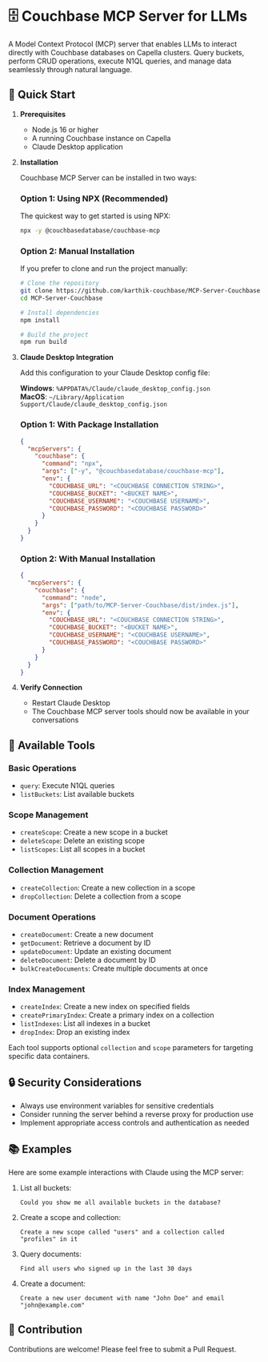 

# 🗄️ Couchbase MCP Server for LLMs

A Model Context Protocol (MCP) server that enables LLMs to interact directly with Couchbase databases on Capella clusters. Query buckets, perform CRUD operations, execute N1QL queries, and manage data seamlessly through natural language.

## 🚀 Quick Start

1. **Prerequisites**

   - Node.js 16 or higher
   - A running Couchbase instance on Capella
   - Claude Desktop application

2. **Installation**

   Couchbase MCP Server can be installed in two ways:

   ### Option 1: Using NPX (Recommended)

   The quickest way to get started is using NPX:

   ```bash
   npx -y @couchbasedatabase/couchbase-mcp
   ```

   ### Option 2: Manual Installation

   If you prefer to clone and run the project manually:

   ```bash
   # Clone the repository
   git clone https://github.com/karthik-couchbase/MCP-Server-Couchbase.git
   cd MCP-Server-Couchbase

   # Install dependencies
   npm install

   # Build the project
   npm run build
   ```

3. **Claude Desktop Integration**

   Add this configuration to your Claude Desktop config file:

   **Windows**: `%APPDATA%/Claude/claude_desktop_config.json`  
   **MacOS**: `~/Library/Application Support/Claude/claude_desktop_config.json`

   ### Option 1: With Package Installation

   ```json
   {
     "mcpServers": {
       "couchbase": {
         "command": "npx",
         "args": ["-y", "@couchbasedatabase/couchbase-mcp"],
         "env": {
           "COUCHBASE_URL": "<COUCHBASE CONNECTION STRING>",
           "COUCHBASE_BUCKET": "<BUCKET NAME>",
           "COUCHBASE_USERNAME": "<COUCHBASE USERNAME>",
           "COUCHBASE_PASSWORD": "<COUCHBASE PASSWORD>"
         }
       }
     }
   }
   ```

   ### Option 2: With Manual Installation

   ```json
   {
     "mcpServers": {
       "couchbase": {
         "command": "node",
         "args": ["path/to/MCP-Server-Couchbase/dist/index.js"],
         "env": {
           "COUCHBASE_URL": "<COUCHBASE CONNECTION STRING>",
           "COUCHBASE_BUCKET": "<BUCKET NAME>",
           "COUCHBASE_USERNAME": "<COUCHBASE USERNAME>",
           "COUCHBASE_PASSWORD": "<COUCHBASE PASSWORD>"
         }
       }
     }
   }
   ```

4. **Verify Connection**

   - Restart Claude Desktop
   - The Couchbase MCP server tools should now be available in your conversations

## 📝 Available Tools

### Basic Operations

- `query`: Execute N1QL queries
- `listBuckets`: List available buckets

### Scope Management

- `createScope`: Create a new scope in a bucket
- `deleteScope`: Delete an existing scope
- `listScopes`: List all scopes in a bucket

### Collection Management

- `createCollection`: Create a new collection in a scope
- `dropCollection`: Delete a collection from a scope

### Document Operations

- `createDocument`: Create a new document
- `getDocument`: Retrieve a document by ID
- `updateDocument`: Update an existing document
- `deleteDocument`: Delete a document by ID
- `bulkCreateDocuments`: Create multiple documents at once

### Index Management

- `createIndex`: Create a new index on specified fields
- `createPrimaryIndex`: Create a primary index on a collection
- `listIndexes`: List all indexes in a bucket
- `dropIndex`: Drop an existing index

Each tool supports optional `collection` and `scope` parameters for targeting specific data containers.

## 🔒 Security Considerations

- Always use environment variables for sensitive credentials
- Consider running the server behind a reverse proxy for production use
- Implement appropriate access controls and authentication as needed

## 📚 Examples

Here are some example interactions with Claude using the MCP server:

1. List all buckets:

   ```
   Could you show me all available buckets in the database?
   ```

2. Create a scope and collection:

   ```
   Create a new scope called "users" and a collection called "profiles" in it
   ```

3. Query documents:

   ```
   Find all users who signed up in the last 30 days
   ```

4. Create a document:
   ```
   Create a new user document with name "John Doe" and email "john@example.com"
   ```

## 🤝 Contribution

Contributions are welcome! Please feel free to submit a Pull Request.

